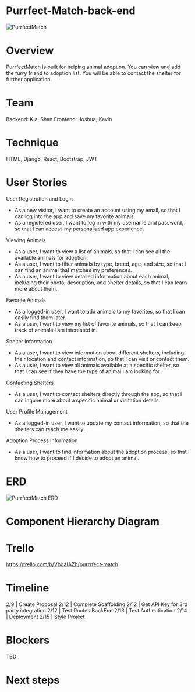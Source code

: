 # Purrfect-Match-back-end
![PurrfectMatch](https://github.com/makeyourwon/Purrfect-Match-back-end/assets/149891853/7a1ffc3c-278d-4a94-a1af-3c9ebff69364)


# Overview
PurrfectMatch is built for helping animal adoption. You can view and add the furry friend to adoption list. You will be able to contact the shelter for further application.

# Team
Backend: Kia, Shan
Frontend: Joshua, Kevin

# Technique
HTML, Django, React, Bootstrap, JWT

# User Stories

User Registration and Login
- As a new visitor, I want to create an account using my email, so that I can log into the app and save my favorite animals.
- As a registered user, I want to log in with my username and password, so that I can access my personalized app experience.

Viewing Animals
- As a user, I want to view a list of animals, so that I can see all the available animals for adoption.
- As a user, I want to filter animals by type, breed, age, and size, so that I can find an animal that matches my preferences.
- As a user, I want to view detailed information about each animal, including their photo, description, and shelter details, so that I can learn more about them.

Favorite Animals
- As a logged-in user, I want to add animals to my favorites, so that I can easily find them later.
- As a user, I want to view my list of favorite animals, so that I can keep track of animals I am interested in.

Shelter Information
- As a user, I want to view information about different shelters, including their location and contact information, so that I can visit or contact them.
- As a user, I want to view all animals available at a specific shelter, so that I can see if they have the type of animal I am looking for.

Contacting Shelters
- As a user, I want to contact shelters directly through the app, so that I can inquire more about a specific animal or visitation details.

User Profile Management
- As a logged-in user, I want to update my contact information, so that the shelters can reach me easily.

Adoption Process Information
- As a user, I want to find information about the adoption process, so that I know how to proceed if I decide to adopt an animal.

# ERD
![PurrfectMatch ERD](https://github.com/makeyourwon/Purrfect-Match-back-end/assets/149891853/f1d6e9f9-82db-487e-a661-b9533189c149)

# Component Hierarchy Diagram

# Trello
https://trello.com/b/VbdaIAZh/purrrfect-match

# Timeline
2/9  | Create Proposal
2/12 | Complete Scaffolding
2/12 | Get API Key for 3rd party integration
2/12 | Test Routes BackEnd
2/13 | Test Authentication
2/14 | Deployment
2/15 | Style Project

# Blockers
TBD

# Next steps



